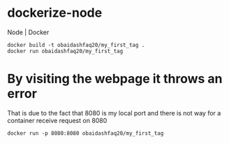 # dockerize-node
Node | Docker

```
docker build -t obaidashfaq20/my_first_tag .
docker run obaidashfaq20/my_first_tag
```

# By visiting the webpage it throws an error
That is due to the fact that 8080 is my local port and there
is not way for a container receive request on 8080
```
docker run -p 8080:8080 obaidashfaq20/my_first_tag
```
